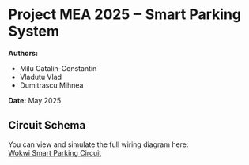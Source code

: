 # Project MEA 2025 ‒ Smart Parking System

**Authors:**  
- Milu Catalin-Constantin  
- Vladutu Vlad  
- Dumitrascu Mihnea  

**Date:** May 2025

## Circuit Schema

You can view and simulate the full wiring diagram here:  
[Wokwi Smart Parking Circuit](https://wokwi.com/projects/428242011177059329)

